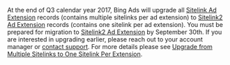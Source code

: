 At the end of Q3 calendar year 2017, Bing Ads will upgrade all [Sitelink Ad Extension](../../bulk-api/sitelink-ad-extension.md) records (contains multiple sitelinks per ad extension) to [Sitelink2 Ad Extension](../../bulk-api/sitelink2-ad-extension.md) records (contains one sitelink per ad extension). You must be prepared for migration to [Sitelink2 Ad Extension](../../bulk-api/sitelink2-ad-extension.md) by September 30th. If you are interested in upgrading earlier, please reach out to your account manager or [contact support](https://advertise.bingads.microsoft.com/en-us/bing-ads-support). For more details please see [Upgrade from Multiple Sitelinks to One Sitelink Per Extension](https://msdn.microsoft.com/library/bing-ads-sitelinks-migration.aspx).
